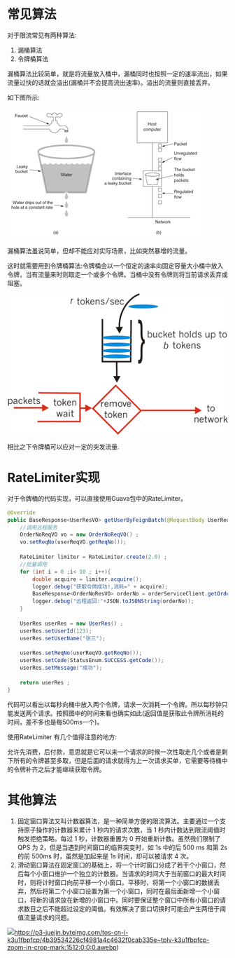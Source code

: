 # 常见算法
对于限流常见有两种算法:

1. 漏桶算法
2. 令牌桶算法

漏桶算法比较简单，就是将流量放入桶中，漏桶同时也按照一定的速率流出，如果流量过快的话就会溢出(漏桶并不会提高流出速率)。溢出的流量则直接丢弃。

如下图所示:

![](../images/分布式-限流-2.png)

漏桶算法虽说简单，但却不能应对实际场景，比如突然暴增的流量。

这时就需要用到令牌桶算法:令牌桶会以一个恒定的速率向固定容量大小桶中放入令牌，当有流量来时则取走一个或多个令牌。当桶中没有令牌则将当前请求丢弃或阻塞。

![](../images/分布式-限流-1.gif)

相比之下令牌桶可以应对一定的突发流量.

# RateLimiter实现

对于令牌桶的代码实现，可以直接使用Guava包中的RateLimiter。

```java
@Override
public BaseResponse<UserResVO> getUserByFeignBatch(@RequestBody UserReqVO userReqVO) {
    //调用远程服务
    OrderNoReqVO vo = new OrderNoReqVO() ;
    vo.setReqNo(userReqVO.getReqNo());

    RateLimiter limiter = RateLimiter.create(2.0) ;
    //批量调用
    for (int i = 0 ;i< 10 ; i++){
        double acquire = limiter.acquire();
        logger.debug("获取令牌成功!,消耗=" + acquire);
        BaseResponse<OrderNoResVO> orderNo = orderServiceClient.getOrderNo(vo);
        logger.debug("远程返回:"+JSON.toJSONString(orderNo));
    }

    UserRes userRes = new UserRes() ;
    userRes.setUserId(123);
    userRes.setUserName("张三");

    userRes.setReqNo(userReqVO.getReqNo());
    userRes.setCode(StatusEnum.SUCCESS.getCode());
    userRes.setMessage("成功");

    return userRes ;
}
```

代码可以看出以每秒向桶中放入两个令牌，请求一次消耗一个令牌。所以每秒钟只能发送两个请求。按照图中的时间来看也确实如此(返回值是获取此令牌所消耗的时间，差不多也是每500ms一个)。

使用RateLimiter 有几个值得注意的地方:

允许先消费，后付款，意思就是它可以来一个请求的时候一次性取走几个或者是剩下所有的令牌甚至多取，但是后面的请求就得为上一次请求买单，它需要等待桶中的令牌补齐之后才能继续获取令牌。


# 其他算法
1. 固定窗口算法又叫计数器算法，是一种简单方便的限流算法。主要通过一个支持原子操作的计数器来累计 1 秒内的请求次数，当 1 秒内计数达到限流阈值时触发拒绝策略。每过 1 秒，计数器重置为 0 开始重新计数。虽然我们限制了 QPS 为 2，但是当遇到时间窗口的临界突变时，如 1s 中的后 500 ms 和第 2s 的前 500ms 时，虽然是加起来是 1s 时间，却可以被请求 4 次。
2. 滑动窗口算法在固定窗口的基础上，将一个计时窗口分成了若干个小窗口，然后每个小窗口维护一个独立的计数器。当请求的时间大于当前窗口的最大时间时，则将计时窗口向前平移一个小窗口。平移时，将第一个小窗口的数据丢弃，然后将第二个小窗口设置为第一个小窗口，同时在最后面新增一个小窗口，将新的请求放在新增的小窗口中。同时要保证整个窗口中所有小窗口的请求数目之后不能超过设定的阈值。有效解决了窗口切换时可能会产生两倍于阈值流量请求的问题。

![](https://p3-juejin.byteimg.com/tos-cn-i-k3u1fbpfcp/4b39534226cf4981a4c4632f0cab335e~tplv-k3u1fbpfcp-zoom-in-crop-mark:1512:0:0:0.awebp)https://p3-juejin.byteimg.com/tos-cn-i-k3u1fbpfcp/4b39534226cf4981a4c4632f0cab335e~tplv-k3u1fbpfcp-zoom-in-crop-mark:1512:0:0:0.awebp)


